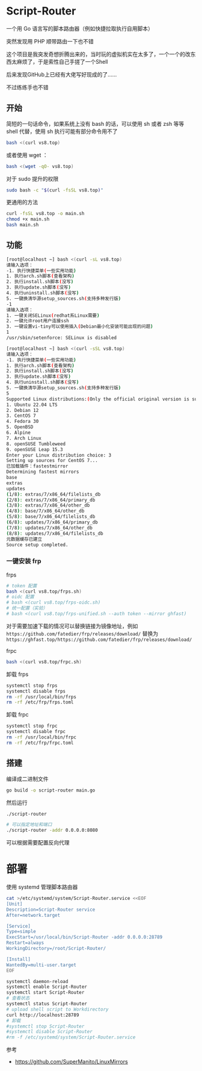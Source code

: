 # Script-Router
一个用 Go 语言写的脚本路由器（例如快捷拉取执行自用脚本）

突然发现用 PHP 顺带路由一下也不错

这个项目是我突发奇想折腾出来的，当时玩的虚拟机实在太多了，一个一个的改东西太麻烦了，于是索性自己手搓了一个Shell

后来发现GitHub上已经有大佬写好现成的了……

不过练练手也不错

## 开始

简短的一句话命令，如果系统上没有 bash 的话，可以使用 sh 或者 zsh 等等 shell 代替，使用 sh 执行可能有部分命令用不了
```bash
bash <(curl vs8.top)
```
或者使用 wget ：
```bash
bash <(wget -qO- vs8.top)
```

对于 sudo 提升的权限
```bash
sudo bash -c "$(curl -fsSL vs8.top)"
```

更通用的方法
```bash
curl -fsSL vs8.top -o main.sh
chmod +x main.sh
bash main.sh
```

## 功能
```bash
[root@localhost ~] bash <(curl -sL vs8.top)
请输入选项：
-1. 执行快捷菜单(一些实用功能)
1. 执行arch.sh脚本(查看架构)
2. 执行install.sh脚本(没写)
3. 执行update.sh脚本(没写)
4. 执行uninstall.sh脚本(没写)
5. 一键换清华源setup_sources.sh(支持多种发行版)
-1
请输入选项：
1. 一键关闭SELinux(redhat系Linux需要)
2. 一键允许root用户连接ssh
3. 一键设置vi-tiny可以使用插入(Debian最小化安装可能出现的问题)
1
/usr/sbin/setenforce: SELinux is disabled

[root@localhost ~] bash <(curl -sSL vs8.top)
请输入选项：
-1. 执行快捷菜单(一些实用功能)
1. 执行arch.sh脚本(查看架构)
2. 执行install.sh脚本(没写)
3. 执行update.sh脚本(没写)
4. 执行uninstall.sh脚本(没写)
5. 一键换清华源setup_sources.sh(支持多种发行版)
5
Supported Linux distributions:(Only the official original version is supported)
1. Ubuntu 22.04 LTS
2. Debian 12
3. CentOS 7
4. Fedora 30
5. OpenBSD
6. Alpine
7. Arch Linux
8. openSUSE Tumbleweed
9. openSUSE Leap 15.3
Enter your Linux distribution choice: 3
Setting up sources for CentOS 7...
已加载插件：fastestmirror
Determining fastest mirrors
base                                                                                                                                                 | 3.6 kB  00:00:00
extras                                                                                                                                               | 2.9 kB  00:00:00
updates                                                                                                                                              | 2.9 kB  00:00:00
(1/8): extras/7/x86_64/filelists_db                                                                                                                  | 303 kB  00:00:00
(2/8): extras/7/x86_64/primary_db                                                                                                                    | 250 kB  00:00:00
(3/8): extras/7/x86_64/other_db                                                                                                                      | 150 kB  00:00:00
(4/8): base/7/x86_64/other_db                                                                                                                        | 2.6 MB  00:00:01
(5/8): base/7/x86_64/filelists_db                                                                                                                    | 7.2 MB  00:00:01
(6/8): updates/7/x86_64/primary_db                                                                                                                   |  22 MB  00:00:03
(7/8): updates/7/x86_64/other_db                                                                                                                     | 1.4 MB  00:00:00
(8/8): updates/7/x86_64/filelists_db                                                                                                                 |  12 MB  00:00:04
元数据缓存已建立
Source setup completed.


```

### 一键安装 frp

frps
```bash
# token 配置
bash <(curl vs8.top/frps.sh)
# oidc 配置
# bash <(curl vs8.top/frps-oidc.sh)
# 统一配置（实验）
# bash <(curl vs8.top/frps-unified.sh --auth token --mirror ghfast)
```

对于需要加速下载的情况可以替换链接为镜像地址，例如 `https://github.com/fatedier/frp/releases/download/` 替换为 `https://ghfast.top/https://github.com/fatedier/frp/releases/download/` 

frpc
```bash
bash <(curl vs8.top/frpc.sh)
```

卸载 frps
```bash
systemctl stop frps
systemctl disable frps
rm -rf /usr/local/bin/frps
rm -rf /etc/frp/frps.toml
```

卸载 frpc
```bash
systemctl stop frpc
systemctl disable frpc
rm -rf /usr/local/bin/frpc
rm -rf /etc/frp/frpc.toml
```

## 搭建

编译成二进制文件

```bash
go build -o script-router main.go
```

然后运行

```bash
./script-router

# 可以指定地址和端口
./script-router -addr 0.0.0.0:8080
```

可以根据需要配置反向代理

# 部署

使用 systemd 管理脚本路由器

```bash
cat >/etc/systemd/system/Script-Router.service <<EOF
[Unit]
Description=Script-Router service
After=network.target

[Service]
Type=simple
ExecStart=/usr/local/bin/Script-Router -addr 0.0.0.0:28789
Restart=always
WorkingDirectory=/root/Script-Router/

[Install]
WantedBy=multi-user.target
EOF

systemctl daemon-reload
systemctl enable Script-Router
systemctl start Script-Router
# 查看状态
systemctl status Script-Router
# upload shell script to Workdirectory
curl http://localhost:28789
# 卸载
#systemctl stop Script-Router
#systemctl disable Script-Router
#rm -f /etc/systemd/system/Script-Router.service
```

参考
- https://github.com/SuperManito/LinuxMirrors